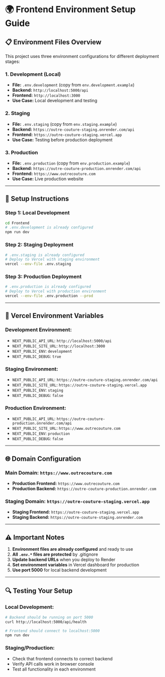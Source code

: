 # 🌍 Frontend Environment Setup Guide

## 📋 **Environment Files Overview**

This project uses three environment configurations for different deployment stages:

### **1. Development (Local)**
- **File:** `.env.development` (copy from `env.development.example`)
- **Backend:** `http://localhost:5000/api`
- **Frontend:** `http://localhost:3000`
- **Use Case:** Local development and testing

### **2. Staging**
- **File:** `.env.staging` (copy from `env.staging.example`)
- **Backend:** `https://outre-couture-staging.onrender.com/api`
- **Frontend:** `https://outre-couture-staging.vercel.app`
- **Use Case:** Testing before production deployment

### **3. Production**
- **File:** `.env.production` (copy from `env.production.example`)
- **Backend:** `https://outre-couture-production.onrender.com/api`
- **Frontend:** `https://www.outrecouture.com`
- **Use Case:** Live production website

---

## 🚀 **Setup Instructions**

### **Step 1: Local Development**
```bash
cd Frontend
# .env.development is already configured
npm run dev
```

### **Step 2: Staging Deployment**
```bash
# .env.staging is already configured
# Deploy to Vercel with staging environment
vercel --env-file .env.staging
```

### **Step 3: Production Deployment**
```bash
# .env.production is already configured
# Deploy to Vercel with production environment
vercel --env-file .env.production --prod
```

---

## 🔧 **Vercel Environment Variables**

### **Development Environment:**
- `NEXT_PUBLIC_API_URL`: `http://localhost:5000/api`
- `NEXT_PUBLIC_SITE_URL`: `http://localhost:3000`
- `NEXT_PUBLIC_ENV`: `development`
- `NEXT_PUBLIC_DEBUG`: `true`


### **Staging Environment:**
- `NEXT_PUBLIC_API_URL`: `https://outre-couture-staging.onrender.com/api`
- `NEXT_PUBLIC_SITE_URL`: `https://outre-couture-staging.vercel.app`
- `NEXT_PUBLIC_ENV`: `staging`
- `NEXT_PUBLIC_DEBUG`: `false`

### **Production Environment:**
- `NEXT_PUBLIC_API_URL`: `https://outre-couture-production.onrender.com/api`
- `NEXT_PUBLIC_SITE_URL`: `https://www.outrecouture.com`
- `NEXT_PUBLIC_ENV`: `production`
- `NEXT_PUBLIC_DEBUG`: `false`

---

## 🌐 **Domain Configuration**

### **Main Domain:** `https://www.outrecouture.com`
- **Production Frontend:** `https://www.outrecouture.com`
- **Production Backend:** `https://outre-couture-production.onrender.com`

### **Staging Domain:** `https://outre-couture-staging.vercel.app`
- **Staging Frontend:** `https://outre-couture-staging.vercel.app`
- **Staging Backend:** `https://outre-couture-staging.onrender.com`

---

## ⚠️ **Important Notes**

1. **Environment files are already configured** and ready to use
2. **All `.env.*` files are protected** by .gitignore
3. **Update backend URLs** when you deploy to Render
4. **Set environment variables** in Vercel dashboard for production
5. **Use port 5000** for local backend development

---

## 🔍 **Testing Your Setup**

### **Local Development:**
```bash
# Backend should be running on port 5000
curl http://localhost:5000/api/health

# Frontend should connect to localhost:5000
npm run dev
```

### **Staging/Production:**
- Check that frontend connects to correct backend
- Verify API calls work in browser console
- Test all functionality in each environment
